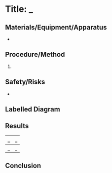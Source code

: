 # Title: _

## Materials/Equipment/Apparatus
- 

## Procedure/Method
1. 

## Safety/Risks
- 

## Labelled Diagram

## Results

| _ | _ |
|-|-|
| _ | _ |

## Conclusion